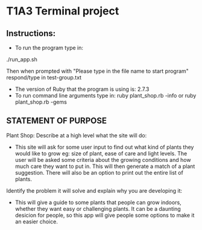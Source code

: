 # T1A3 Terminal project

## **Instructions:**
- To run the program type in: 

./run_app.sh 

Then when prompted with "Please type in the file name to start program" respond/type in test-group.txt

- The version of Ruby that the program is using is: 2.7.3
- To run command line arguments type in: ruby plant_shop.rb -info or
ruby plant_shop.rb -gems

## STATEMENT OF PURPOSE

Plant Shop:
Describe at a high level what the site will do: 
-	This site will ask for some user input to find out what kind of plants they would like to grow eg:  size of plant, ease of care and light levels. The user will be asked some criteria about the growing conditions and how much care they want to put in. This will then generate a match of a plant suggestion. There will also be an option to print out the entire list of plants.

Identify the problem it will solve and explain why you are developing it:

- This will give a guide to some plants that people can grow indoors, whether they want easy or challenging plants. It can be a daunting desicion for people, so this app will give people some options to make it an easier choice.


